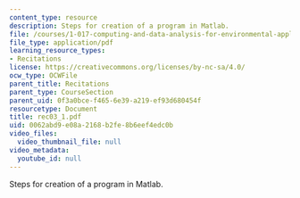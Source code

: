 ```yaml
---
content_type: resource
description: Steps for creation of a program in Matlab.
file: /courses/1-017-computing-and-data-analysis-for-environmental-applications-fall-2003/0062abd9e08a2168b2fe8b6eef4edc0b_rec03_1.pdf
file_type: application/pdf
learning_resource_types:
- Recitations
license: https://creativecommons.org/licenses/by-nc-sa/4.0/
ocw_type: OCWFile
parent_title: Recitations
parent_type: CourseSection
parent_uid: 0f3a0bce-f465-6e39-a219-ef93d680454f
resourcetype: Document
title: rec03_1.pdf
uid: 0062abd9-e08a-2168-b2fe-8b6eef4edc0b
video_files:
  video_thumbnail_file: null
video_metadata:
  youtube_id: null
---
```

Steps for creation of a program in Matlab.